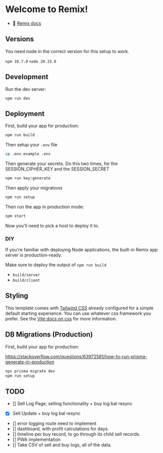 # Welcome to Remix!

- 📖 [Remix docs](https://remix.run/docs)

## Versions

You need node in the correct version for this setup to work.

`npm 10.7.0`
`node 20.15.0`

## Development

Run the dev server:

```shellscript
npm run dev
```

## Deployment

First, build your app for production:

```sh
npm run build
```

Then setup your `.env` file

```sh
cp .env.example .env
```

Then generate your secrets. Do this two times, for the SESSION_CIPHER_KEY and the SESSION_SECRET

```sh
npm run key:generate
```

Then apply your migrations

```sh
npm run setup
```

Then run the app in production mode:

```sh
npm start
```

Now you'll need to pick a host to deploy it to.

### DIY

If you're familiar with deploying Node applications, the built-in Remix app server is production-ready.

Make sure to deploy the output of `npm run build`

- `build/server`
- `build/client`

## Styling

This template comes with [Tailwind CSS](https://tailwindcss.com/) already configured for a simple default starting experience. You can use whatever css framework you prefer. See the [Vite docs on css](https://vitejs.dev/guide/features.html#css) for more information.

## DB Migrations (Production)

First, build your app for production:

https://stackoverflow.com/questions/63972581/how-to-run-prisma-generate-in-production

```sh
npx prisma migrate dev
npm run setup
```

## TODO

- [] Sell Log Page, selling functionality + buy log bal resync
- [x] Sell Update + buy log bal resync
- [] error logging route need to implement
- [] dashboard, with profit calculations for days.
- [] timeline per buy record, to go through its child sell records.
- [] PWA implementation
- [] Take CSV of sell and buy logs, all of the data.
